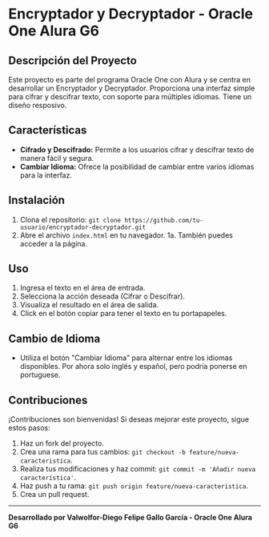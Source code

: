 # Encryptador y Decryptador - Oracle One Alura G6

## Descripción del Proyecto

Este proyecto es parte del programa Oracle One con Alura y se centra en desarrollar un Encryptador y Decryptador. Proporciona una interfaz simple para cifrar y descifrar texto, con soporte para múltiples idiomas. Tiene un diseño resposivo.

## Características

- **Cifrado y Descifrado:** Permite a los usuarios cifrar y descifrar texto de manera fácil y segura.
- **Cambiar Idioma:** Ofrece la posibilidad de cambiar entre varios idiomas para la interfaz.

## Instalación

1. Clona el repositorio: `git clone https://github.com/tu-usuario/encryptador-decryptador.git`
2. Abre el archivo `index.html` en tu navegador.
1a. También puedes acceder a la página.

## Uso

1. Ingresa el texto en el área de entrada.
2. Selecciona la acción deseada (Cifrar o Descifrar).
3. Visualiza el resultado en el área de salida.
4. Click en el botón copiar para tener el texto en tu portapapeles.

## Cambio de Idioma

- Utiliza el botón "Cambiar Idioma" para alternar entre los idiomas disponibles. Por ahora solo inglés y español, pero podría ponerse en portuguese. 

## Contribuciones

¡Contribuciones son bienvenidas! Si deseas mejorar este proyecto, sigue estos pasos:

1. Haz un fork del proyecto.
2. Crea una rama para tus cambios: `git checkout -b feature/nueva-caracteristica`.
3. Realiza tus modificaciones y haz commit: `git commit -m 'Añadir nueva característica'`.
4. Haz push a tu rama: `git push origin feature/nueva-caracteristica`.
5. Crea un pull request.

---

**Desarrollado por Valwolfor-Diego Felipe Gallo García - Oracle One Alura G6**
